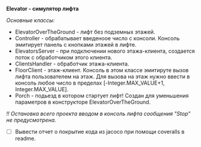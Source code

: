 **Elevator - симулятор лифта**

*Oсновные классы:*
+ ElevatorOverTheGround - лифт без подземных этажей.
+ Controller - обрабатывает введеноое число с консоли.
    Консоль эмитирует панель с кнопками этажей в лифте.
+ ElevatorsServer - при подключении нового этажа-клиента, создается поток с обработчиком этого клиента.
+ ClientsHandler - обработчик этажа-клиента.
+ FloorClient - этаж-клиент. Консоль в этом классе эмитируте вызов лифта пользователем на этаж.
    Для вызова на этаж нужно ввести в консоль любое число в пределах [-Integer.MAX_VALUE+1, Integer.MAX_VALUE].
+ Porch - подьезд в котором стартует лифт!
    Создан для уменьшения параметров в конструкторе ElevatorOverTheGround.

*!! Остановка всего проекта вводом в консоль лифта сообщения "Stop" не предусмотрена.*

- [ ] Вывести отчет о покрытие кода из jacoco при помощи coveralls в readme.